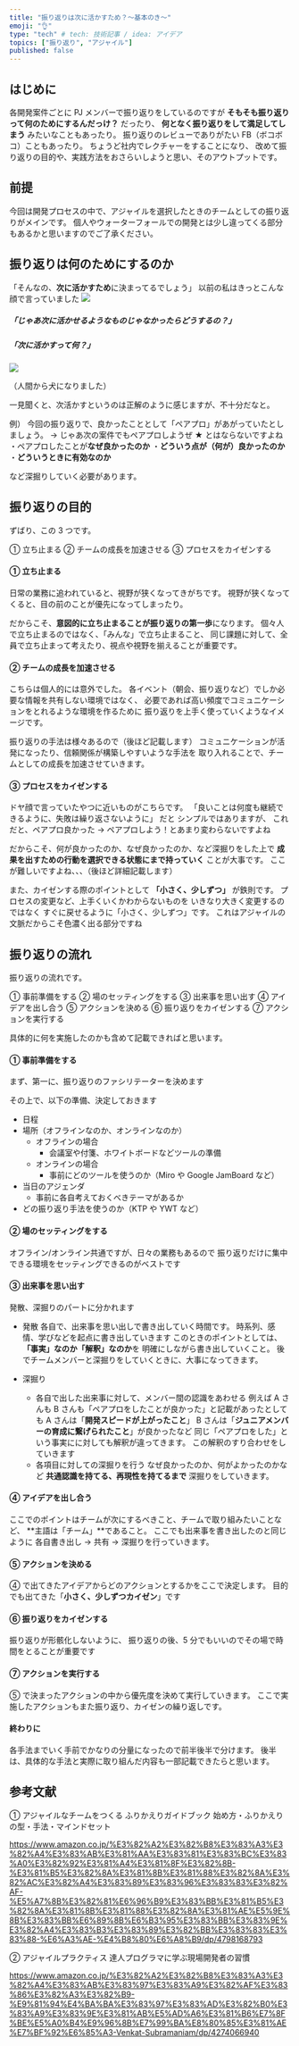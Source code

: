 ```yaml
---
title: "振り返りは次に活かすため？〜基本のき〜"
emoji: "👌"
type: "tech" # tech: 技術記事 / idea: アイデア
topics: ["振り返り", "アジャイル"]
published: false
---
```


## はじめに

各開発案件ごとに PJ メンバーで振り返りをしているのですが
**そもそも振り返りって何のためにするんだっけ？** だったり、
**何となく振り返りをして満足してしまう** みたいなこともあったり。
振り返りのレビューでありがたい FB（ボコボコ）こともあったり。
ちょうど社内でレクチャーをすることになり、
改めて振り返りの目的や、実践方法をおさらいしようと思い、そのアウトプットです。

## 前提

今回は開発プロセスの中で、アジャイルを選択したときのチームとしての振り返りがメインです。
個人やウォーターフォールでの開発とは少し違ってくる部分もあるかと思いますのでご了承ください。

## 振り返りは何のためにするのか

「そんなの、**次に活かすため**に決まってるでしょう」
以前の私はきっとこんな顔で言っていました
![](/images/jiman_hanashi_woman.png)

##### 「**じゃあ次に活かせるようなものじゃなかったらどうするの？**」

##### 「**次に活かすって何？**」

![](/images/dog2_2_surprise.png)

（人間から犬になりました）

一見聞くと、次活かすというのは正解のように感じますが、不十分だなと。

例）
今回の振り返りで、良かったこととして「ペアプロ」があがっていたとしましょう。
→ じゃあ次の案件でもペアプロしようぜ ★ とはならないですよね
・ペアプロしたことが**なぜ良かったのか**
・**どういう点が（何が）良かったのか**
・**どういうときに有効なのか**

など深掘りしていく必要があります。

## 振り返りの目的

ずばり、この 3 つです。

① 立ち止まる
② チームの成長を加速させる
③ プロセスをカイゼンする

#### ① 立ち止まる

日常の業務に追われていると、視野が狭くなってきがちです。
視野が狭くなってくると、目の前のことが優先になってしまったり。

だからこそ、**意図的に立ち止まることが振り返りの第一歩**になります。
個々人で立ち止まるのではなく、「みんな」で立ち止まること、
同じ課題に対して、全員で立ち止まって考えたり、視点や視野を揃えることが重要です。

#### ② チームの成長を加速させる

こちらは個人的には意外でした。
各イベント（朝会、振り返りなど）でしか必要な情報を共有しない環境ではなく、
必要であれば高い頻度でコミュニケーションをとれるような環境を作るために
振り返りを上手く使っていくようなイメージです。

振り返りの手法は様々あるので（後ほど記載します）
コミュニケーションが活発になったり、信頼関係が構築しやすいような手法を
取り入れることで、チームとしての成長を加速させていきます。

#### ③ プロセスをカイゼンする

ドヤ顔で言っていたやつに近いものがこちらです。
「良いことは何度も継続できるように、失敗は繰り返さないように」 だと
シンプルではありますが、
これだと、ペアプロ良かった → ペアプロしよう！とあまり変わらないですよね

だからこそ、何が良かったのか、なぜ良かったのか、など深掘りをした上で
**成果を出すための行動を選択できる状態にまで持っていく** ことが大事です。
ここが難しいですよね、、、（後ほど詳細記載します）

また、カイゼンする際のポイントとして **「小さく、少しずつ」** が鉄則です。
プロセスの変更など、上手くいくかわからないものを
いきなり大きく変更するのではなく
すぐに戻せるように「小さく、少しずつ」です。
これはアジャイルの文脈だからこそ色濃く出る部分ですね

## 振り返りの流れ

振り返りの流れです。

① 事前準備をする
② 場のセッティングをする
③ 出来事を思い出す
④ アイデアを出し合う
⑤ アクションを決める
⑥ 振り返りをカイゼンする
⑦ アクションを実行する

具体的に何を実施したのかも含めて記載できればと思います。

#### ① 事前準備をする

まず、第一に、振り返りのファシリテーターを決めます

その上で、以下の準備、決定しておきます

- 日程
- 場所（オフラインなのか、オンラインなのか）
  - オフラインの場合
    - 会議室や付箋、ホワイトボードなどツールの準備
  - オンラインの場合
    - 事前にどのツールを使うのか（Miro や Google JamBoard など）
- 当日のアジェンダ
  - 事前に各自考えておくべきテーマがあるか
- どの振り返り手法を使うのか（KTP や YWT など）

#### ② 場のセッティングをする

オフライン/オンライン共通ですが、日々の業務もあるので
振り返りだけに集中できる環境をセッティングできるのがベストです

#### ③ 出来事を思い出す

発散、深掘りのパートに分かれます

- 発散
  各自で、出来事を思い出しで書き出していく時間です。
  時系列、感情、学びなどを起点に書き出していきます
  このときのポイントとしては、**「事実」なのか「解釈」なのか**を
  明確にしながら書き出していくこと。
  後でチームメンバーと深掘りをしていくときに、大事になってきます。

- 深掘り

  - 各自で出した出来事に対して、メンバー間の認識をあわせる
    例えば A さんも B さんも「ペアプロをしたことが良かった」と記載があったとしても
    A さんは「**開発スピードが上がったこと**」
    B さんは「**ジュニアメンバーの育成に繋げられたこと**」が良かったなど
    同じ「ペアプロをした」という事実にに対しても解釈が違ってきます。
    この解釈のすり合わせをしていきます
  - 各項目に対しての深掘りを行う
    なぜ良かったのか、何がよかったのかなど
    **共通認識を持てる、再現性を持てるまで** 深掘りをしていきます。

#### ④ アイデアを出し合う

ここでのポイントはチームが次にするべきこと、チームで取り組みたいことなど、
**主語は「チーム」**であること。
ここでも出来事を書き出したのと同じように
各自書き出し → 共有 → 深掘りを行っていきます。

#### ⑤ アクションを決める

④ で出てきたアイデアからどのアクションとするかをここで決定します。
目的でも出てきた「**小さく、少しずつカイゼン**」です

#### ⑥ 振り返りをカイゼンする

振り返りが形骸化しないように、
振り返りの後、5 分でもいいのでその場で時間をとることが重要です

#### ⑦ アクションを実行する

⑤ で決まったアクションの中から優先度を決めて実行していきます。
ここで実施したアクションもまた振り返り、カイゼンの繰り返しです。

#### 終わりに

各手法までいく手前でかなりの分量になったので前半後半で分けます。
後半は、具体的な手法と実際に取り組んだ内容も一部記載できたらと思います。

## 参考文献

① アジャイルなチームをつくる ふりかえりガイドブック 始め方・ふりかえりの型・手法・マインドセット

https://www.amazon.co.jp/%E3%82%A2%E3%82%B8%E3%83%A3%E3%82%A4%E3%83%AB%E3%81%AA%E3%83%81%E3%83%BC%E3%83%A0%E3%82%92%E3%81%A4%E3%81%8F%E3%82%8B-%E3%81%B5%E3%82%8A%E3%81%8B%E3%81%88%E3%82%8A%E3%82%AC%E3%82%A4%E3%83%89%E3%83%96%E3%83%83%E3%82%AF-%E5%A7%8B%E3%82%81%E6%96%B9%E3%83%BB%E3%81%B5%E3%82%8A%E3%81%8B%E3%81%88%E3%82%8A%E3%81%AE%E5%9E%8B%E3%83%BB%E6%89%8B%E6%B3%95%E3%83%BB%E3%83%9E%E3%82%A4%E3%83%B3%E3%83%89%E3%82%BB%E3%83%83%E3%83%88-%E6%A3%AE-%E4%B8%80%E6%A8%B9/dp/4798168793

② アジャイルプラクティス 達人プログラマに学ぶ現場開発者の習慣

https://www.amazon.co.jp/%E3%82%A2%E3%82%B8%E3%83%A3%E3%82%A4%E3%83%AB%E3%83%97%E3%83%A9%E3%82%AF%E3%83%86%E3%82%A3%E3%82%B9-%E9%81%94%E4%BA%BA%E3%83%97%E3%83%AD%E3%82%B0%E3%83%A9%E3%83%9E%E3%81%AB%E5%AD%A6%E3%81%B6%E7%8F%BE%E5%A0%B4%E9%96%8B%E7%99%BA%E8%80%85%E3%81%AE%E7%BF%92%E6%85%A3-Venkat-Subramaniam/dp/4274066940
